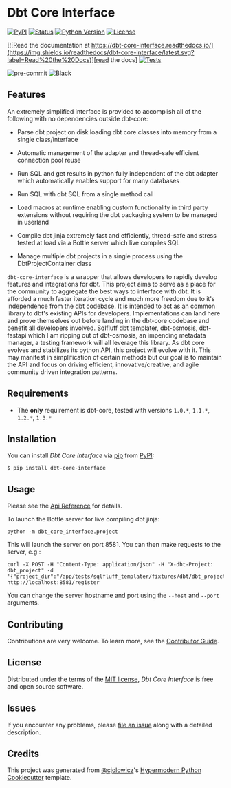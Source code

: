 # Dbt Core Interface

[![PyPI](https://img.shields.io/pypi/v/dbt-core-interface.svg)][pypi_]
[![Status](https://img.shields.io/pypi/status/dbt-core-interface.svg)][status]
[![Python Version](https://img.shields.io/pypi/pyversions/dbt-core-interface)][python version]
[![License](https://img.shields.io/pypi/l/dbt-core-interface)][license]

[![Read the documentation at https://dbt-core-interface.readthedocs.io/](https://img.shields.io/readthedocs/dbt-core-interface/latest.svg?label=Read%20the%20Docs)][read the docs]
[![Tests](https://github.com/z3z1ma/dbt-core-interface/workflows/Tests/badge.svg)][tests]

[![pre-commit](https://img.shields.io/badge/pre--commit-enabled-brightgreen?logo=pre-commit&logoColor=white)][pre-commit]
[![Black](https://img.shields.io/badge/code%20style-black-000000.svg)][black]

[pypi_]: https://pypi.org/project/dbt-core-interface/
[status]: https://pypi.org/project/dbt-core-interface/
[python version]: https://pypi.org/project/dbt-core-interface
[read the docs]: https://dbt-core-interface.readthedocs.io/
[tests]: https://github.com/z3z1ma/dbt-core-interface/actions?workflow=Tests
[codecov]: https://app.codecov.io/gh/z3z1ma/dbt-core-interface
[pre-commit]: https://github.com/pre-commit/pre-commit
[black]: https://github.com/psf/black

## Features

An extremely simplified interface is provided to accomplish all of the following with no dependencies outside dbt-core:

- Parse dbt project on disk loading dbt core classes into memory from a single class/interface

- Automatic management of the adapter and thread-safe efficient connection pool reuse

- Run SQL and get results in python fully independent of the dbt adapter which automatically enables support for many databases

- Run SQL with dbt SQL from a single method call

- Load macros at runtime enabling custom functionality in third party extensions without requiring the dbt packaging system to be managed in userland

- Compile dbt jinja extremely fast and efficiently, thread-safe and stress tested at load via a Bottle server which live compiles SQL

- Manage multiple dbt projects in a single process using the DbtProjectContainer class

`dbt-core-interface` is a wrapper that allows developers to rapidly develop features and integrations for dbt. This project aims to serve as a place for the community to aggregate the best ways to interface with dbt. It is afforded a much faster iteration cycle and much more freedom due to it's independence from the dbt codebase. It is intended to act as an common library to dbt's existing APIs for developers. Implementations can land here and prove themselves out before landing in the dbt-core codebase and benefit all developers involved. Sqlfluff dbt templater, dbt-osmosis, dbt-fastapi which I am ripping out of dbt-osmosis, an impending metadata manager, a testing framework will all leverage this library. As dbt core evolves and stabilizes its python API, this project will evolve with it. This may manifest in simplification of certain methods but our goal is to maintain the API and focus on driving efficient, innovative/creative, and agile community driven integration patterns.

## Requirements

- The **only** requirement is dbt-core, tested with versions `1.0.*`, `1.1.*`, `1.2.*`, `1.3.*`

## Installation

You can install _Dbt Core Interface_ via [pip] from [PyPI]:

```console
$ pip install dbt-core-interface
```

## Usage

Please see the [Api Reference] for details.

To launch the Bottle server for live compiling dbt jinja:

    python -m dbt_core_interface.project

This will launch the server on port 8581. You can then make requests to the server, e.g.:

    curl -X POST -H "Content-Type: application/json" -H "X-dbt-Project: dbt_project" -d '{"project_dir":"/app/tests/sqlfluff_templater/fixtures/dbt/dbt_project/","profiles_dir":"/app/tests/sqlfluff_templater/fixtures/dbt/profiles_yml/","target":"dev"}' http://localhost:8581/register

You can change the server hostname and port using the `--host` and `--port` arguments.

## Contributing

Contributions are very welcome.
To learn more, see the [Contributor Guide].

## License

Distributed under the terms of the [MIT license][license],
_Dbt Core Interface_ is free and open source software.

## Issues

If you encounter any problems,
please [file an issue] along with a detailed description.

## Credits

This project was generated from [@cjolowicz]'s [Hypermodern Python Cookiecutter] template.

[@cjolowicz]: https://github.com/cjolowicz
[pypi]: https://pypi.org/
[hypermodern python cookiecutter]: https://github.com/cjolowicz/cookiecutter-hypermodern-python
[file an issue]: https://github.com/z3z1ma/dbt-core-interface/issues
[pip]: https://pip.pypa.io/

<!-- github-only -->

[license]: https://github.com/z3z1ma/dbt-core-interface/blob/main/LICENSE
[contributor guide]: https://github.com/z3z1ma/dbt-core-interface/blob/main/CONTRIBUTING.md
[api reference]: https://dbt-core-interface.readthedocs.io/en/latest/reference.html
